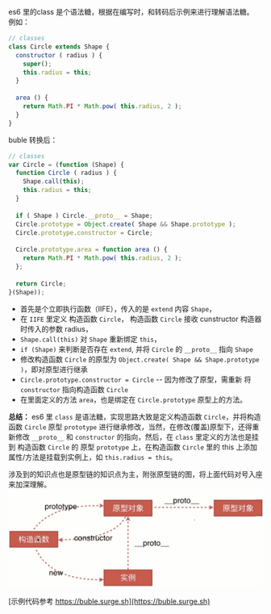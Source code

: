 es6 里的class 是个语法糖，根据在编写时，和转码后示例来进行理解语法糖。
例如：
```js
// classes
class Circle extends Shape {
  constructor ( radius ) {
    super();
    this.radius = this;
  }

  area () {
    return Math.PI * Math.pow( this.radius, 2 );
  }
}
```
buble 转换后：
```js
// classes
var Circle = (function (Shape) {
  function Circle ( radius ) {
    Shape.call(this);
    this.radius = this;
  }

  if ( Shape ) Circle.__proto__ = Shape;
  Circle.prototype = Object.create( Shape && Shape.prototype );
  Circle.prototype.constructor = Circle;

  Circle.prototype.area = function area () {
    return Math.PI * Math.pow( this.radius, 2 );
  };

  return Circle;
}(Shape));
```
* 首先是个立即执行函数（IIFE），传入的是 `extend` 内容 `Shape`，
* 在 `IIFE` 里定义 构造函数 `Circle`， 构造函数 `Circle` 接收 cunstructor 构造器时传入的参数 radius，
* `Shape.call(this)` 对 `Shape` 重新绑定 `this`，
* `if (Shape)` 来判断是否存在 `extend`, 并将 `Circle` 的 `__proto__` 指向 `Shape`
* 修改构造函数 `Circle` 的原型为 `Object.create( Shape && Shape.prototype )`，即对原型进行继承
* `Circle.prototype.constructor = Circle` -- 因为修改了原型，需重新 将 `constructor` 指向构造函数 `Circle`
* 在里面定义的方法 `area`，也是绑定在 `Circle.prototype` 原型上的方法。

**总结：**
es6 里 `class` 是语法糖，实现思路大致是定义构造函数 `Circle`，并将构造函数 `Circle` 原型 `prototype` 进行继承修改，当然，在修改(覆盖)原型下，还得重新修改 `__proto__` 和 `constructor` 的指向，然后，在 `class` 里定义的方法也是挂到 构造函数 `Circle` 的 原型 `prototype` 上，在构造函数 `Circle` 里的 this 上添加属性/方法是挂载到实例上，如 `this.radius = this`。

涉及到的知识点也是原型链的知识点为主，附张原型链的图，将上面代码对号入座来加深理解。
![prototype](./prototype.png)

[示例代码参考 https://buble.surge.sh](https://buble.surge.sh)